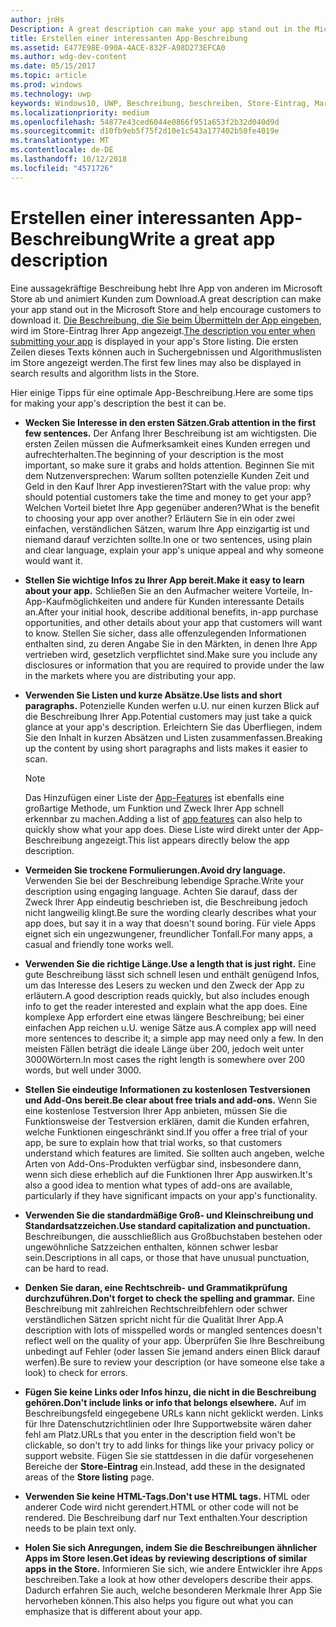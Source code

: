 ```yaml
---
author: jnHs
Description: A great description can make your app stand out in the Microsoft Store and help encourage customers to download it.
title: Erstellen einer interessanten App-Beschreibung
ms.assetid: E477E98E-090A-4ACE-832F-A98D273EFCA0
ms.author: wdg-dev-content
ms.date: 05/15/2017
ms.topic: article
ms.prod: windows
ms.technology: uwp
keywords: Windows10, UWP, Beschreibung, beschreiben, Store-Eintrag, Marketing
ms.localizationpriority: medium
ms.openlocfilehash: 54877e43ced6044e0866f951a653f2b32d040d9d
ms.sourcegitcommit: d10fb9eb5f75f2d10e1c543a177402b50fe4019e
ms.translationtype: MT
ms.contentlocale: de-DE
ms.lasthandoff: 10/12/2018
ms.locfileid: "4571726"
---
```

# <a name="write-a-great-app-description"></a><span data-ttu-id="1810d-103">Erstellen einer interessanten App-Beschreibung</span><span class="sxs-lookup"><span data-stu-id="1810d-103">Write a great app description</span></span>


<span data-ttu-id="1810d-104">Eine aussagekräftige Beschreibung hebt Ihre App von anderen im Microsoft Store ab und animiert Kunden zum Download.</span><span class="sxs-lookup"><span data-stu-id="1810d-104">A great description can make your app stand out in the Microsoft Store and help encourage customers to download it.</span></span> <span data-ttu-id="1810d-105">[Die Beschreibung, die Sie beim Übermitteln der App eingeben](create-app-store-listings.md#description), wird im Store-Eintrag Ihrer App angezeigt.</span><span class="sxs-lookup"><span data-stu-id="1810d-105">[The description you enter when submitting your app](create-app-store-listings.md#description) is displayed in your app's Store listing.</span></span> <span data-ttu-id="1810d-106">Die ersten Zeilen dieses Texts können auch in Suchergebnissen und Algorithmuslisten im Store angezeigt werden.</span><span class="sxs-lookup"><span data-stu-id="1810d-106">The first few lines may also be displayed in search results and algorithm lists in the Store.</span></span>


<span data-ttu-id="1810d-107">Hier einige Tipps für eine optimale App-Beschreibung.</span><span class="sxs-lookup"><span data-stu-id="1810d-107">Here are some tips for making your app's description the best it can be.</span></span>

-   **<span data-ttu-id="1810d-108">Wecken Sie Interesse in den ersten Sätzen.</span><span class="sxs-lookup"><span data-stu-id="1810d-108">Grab attention in the first few sentences.</span></span>** <span data-ttu-id="1810d-109">Der Anfang Ihrer Beschreibung ist am wichtigsten. Die ersten Zeilen müssen die Aufmerksamkeit eines Kunden erregen und aufrechterhalten.</span><span class="sxs-lookup"><span data-stu-id="1810d-109">The beginning of your description is the most important, so make sure it grabs and holds attention.</span></span> <span data-ttu-id="1810d-110">Beginnen Sie mit dem Nutzenversprechen: Warum sollten potenzielle Kunden Zeit und Geld in den Kauf Ihrer App investieren?</span><span class="sxs-lookup"><span data-stu-id="1810d-110">Start with the value prop: why should potential customers take the time and money to get your app?</span></span> <span data-ttu-id="1810d-111">Welchen Vorteil bietet Ihre App gegenüber anderen?</span><span class="sxs-lookup"><span data-stu-id="1810d-111">What is the benefit to choosing your app over another?</span></span> <span data-ttu-id="1810d-112">Erläutern Sie in ein oder zwei einfachen, verständlichen Sätzen, warum Ihre App einzigartig ist und niemand darauf verzichten sollte.</span><span class="sxs-lookup"><span data-stu-id="1810d-112">In one or two sentences, using plain and clear language, explain your app's unique appeal and why someone would want it.</span></span>
-   **<span data-ttu-id="1810d-113">Stellen Sie wichtige Infos zu Ihrer App bereit.</span><span class="sxs-lookup"><span data-stu-id="1810d-113">Make it easy to learn about your app.</span></span>** <span data-ttu-id="1810d-114">Schließen Sie an den Aufmacher weitere Vorteile, In-App-Kaufmöglichkeiten und andere für Kunden interessante Details an.</span><span class="sxs-lookup"><span data-stu-id="1810d-114">After your initial hook, describe additional benefits, in-app purchase opportunities, and other details about your app that customers will want to know.</span></span> <span data-ttu-id="1810d-115">Stellen Sie sicher, dass alle offenzulegenden Informationen enthalten sind, zu deren Angabe Sie in den Märkten, in denen Ihre App vertrieben wird, gesetzlich verpflichtet sind.</span><span class="sxs-lookup"><span data-stu-id="1810d-115">Make sure you include any disclosures or information that you are required to provide under the law in the markets where you are distributing your app.</span></span>
-   **<span data-ttu-id="1810d-116">Verwenden Sie Listen und kurze Absätze.</span><span class="sxs-lookup"><span data-stu-id="1810d-116">Use lists and short paragraphs.</span></span>** <span data-ttu-id="1810d-117">Potenzielle Kunden werfen u.U. nur einen kurzen Blick auf die Beschreibung Ihrer App.</span><span class="sxs-lookup"><span data-stu-id="1810d-117">Potential customers may just take a quick glance at your app's description.</span></span> <span data-ttu-id="1810d-118">Erleichtern Sie das Überfliegen, indem Sie den Inhalt in kurzen Absätzen und Listen zusammenfassen.</span><span class="sxs-lookup"><span data-stu-id="1810d-118">Breaking up the content by using short paragraphs and lists makes it easier to scan.</span></span>

    > [!NOTE]
    > <span data-ttu-id="1810d-119">Das Hinzufügen einer Liste der [App-Features](create-app-store-listings.md#app-features) ist ebenfalls eine großartige Methode, um Funktion und Zweck Ihrer App schnell erkennbar zu machen.</span><span class="sxs-lookup"><span data-stu-id="1810d-119">Adding a list of [app features](create-app-store-listings.md#app-features) can also help to quickly show what your app does.</span></span> <span data-ttu-id="1810d-120">Diese Liste wird direkt unter der App-Beschreibung angezeigt.</span><span class="sxs-lookup"><span data-stu-id="1810d-120">This list appears directly below the app description.</span></span>

-   **<span data-ttu-id="1810d-121">Vermeiden Sie trockene Formulierungen.</span><span class="sxs-lookup"><span data-stu-id="1810d-121">Avoid dry language.</span></span>** <span data-ttu-id="1810d-122">Verwenden Sie bei der Beschreibung lebendige Sprache.</span><span class="sxs-lookup"><span data-stu-id="1810d-122">Write your description using engaging language.</span></span> <span data-ttu-id="1810d-123">Achten Sie darauf, dass der Zweck Ihrer App eindeutig beschrieben ist, die Beschreibung jedoch nicht langweilig klingt.</span><span class="sxs-lookup"><span data-stu-id="1810d-123">Be sure the wording clearly describes what your app does, but say it in a way that doesn't sound boring.</span></span> <span data-ttu-id="1810d-124">Für viele Apps eignet sich ein ungezwungener, freundlicher Tonfall.</span><span class="sxs-lookup"><span data-stu-id="1810d-124">For many apps, a casual and friendly tone works well.</span></span>
-   **<span data-ttu-id="1810d-125">Verwenden Sie die richtige Länge.</span><span class="sxs-lookup"><span data-stu-id="1810d-125">Use a length that is just right.</span></span>** <span data-ttu-id="1810d-126">Eine gute Beschreibung lässt sich schnell lesen und enthält genügend Infos, um das Interesse des Lesers zu wecken und den Zweck der App zu erläutern.</span><span class="sxs-lookup"><span data-stu-id="1810d-126">A good description reads quickly, but also includes enough info to get the reader interested and explain what the app does.</span></span> <span data-ttu-id="1810d-127">Eine komplexe App erfordert eine etwas längere Beschreibung; bei einer einfachen App reichen u.U. wenige Sätze aus.</span><span class="sxs-lookup"><span data-stu-id="1810d-127">A complex app will need more sentences to describe it; a simple app may need only a few.</span></span> <span data-ttu-id="1810d-128">In den meisten Fällen beträgt die ideale Länge über 200, jedoch weit unter 3000Wörtern.</span><span class="sxs-lookup"><span data-stu-id="1810d-128">In most cases the right length is somewhere over 200 words, but well under 3000.</span></span>
-   **<span data-ttu-id="1810d-129">Stellen Sie eindeutige Informationen zu kostenlosen Testversionen und Add-Ons bereit.</span><span class="sxs-lookup"><span data-stu-id="1810d-129">Be clear about free trials and add-ons.</span></span>** <span data-ttu-id="1810d-130">Wenn Sie eine kostenlose Testversion Ihrer App anbieten, müssen Sie die Funktionsweise der Testversion erklären, damit die Kunden erfahren, welche Funktionen eingeschränkt sind.</span><span class="sxs-lookup"><span data-stu-id="1810d-130">If you offer a free trial of your app, be sure to explain how that trial works, so that customers understand which features are limited.</span></span> <span data-ttu-id="1810d-131">Sie sollten auch angeben, welche Arten von Add-Ons-Produkten verfügbar sind, insbesondere dann, wenn sich diese erheblich auf die Funktionen Ihrer App auswirken.</span><span class="sxs-lookup"><span data-stu-id="1810d-131">It's also a good idea to mention what types of add-ons are available, particularly if they have significant impacts on your app's functionality.</span></span>
-   **<span data-ttu-id="1810d-132">Verwenden Sie die standardmäßige Groß- und Kleinschreibung und Standardsatzzeichen.</span><span class="sxs-lookup"><span data-stu-id="1810d-132">Use standard capitalization and punctuation.</span></span>** <span data-ttu-id="1810d-133">Beschreibungen, die ausschließlich aus Großbuchstaben bestehen oder ungewöhnliche Satzzeichen enthalten, können schwer lesbar sein.</span><span class="sxs-lookup"><span data-stu-id="1810d-133">Descriptions in all caps, or those that have unusual punctuation, can be hard to read.</span></span>
-   **<span data-ttu-id="1810d-134">Denken Sie daran, eine Rechtschreib- und Grammatikprüfung durchzuführen.</span><span class="sxs-lookup"><span data-stu-id="1810d-134">Don't forget to check the spelling and grammar.</span></span>** <span data-ttu-id="1810d-135">Eine Beschreibung mit zahlreichen Rechtschreibfehlern oder schwer verständlichen Sätzen spricht nicht für die Qualität Ihrer App.</span><span class="sxs-lookup"><span data-stu-id="1810d-135">A description with lots of misspelled words or mangled sentences doesn't reflect well on the quality of your app.</span></span> <span data-ttu-id="1810d-136">Überprüfen Sie Ihre Beschreibung unbedingt auf Fehler (oder lassen Sie jemand anders einen Blick darauf werfen).</span><span class="sxs-lookup"><span data-stu-id="1810d-136">Be sure to review your description (or have someone else take a look) to check for errors.</span></span>
-   **<span data-ttu-id="1810d-137">Fügen Sie keine Links oder Infos hinzu, die nicht in die Beschreibung gehören.</span><span class="sxs-lookup"><span data-stu-id="1810d-137">Don't include links or info that belongs elsewhere.</span></span>** <span data-ttu-id="1810d-138">Auf im Beschreibungsfeld eingegebene URLs kann nicht geklickt werden. Links für Ihre Datenschutzrichtlinien oder Ihre Supportwebsite wären daher fehl am Platz.</span><span class="sxs-lookup"><span data-stu-id="1810d-138">URLs that you enter in the description field won't be clickable, so don't try to add links for things like your privacy policy or support website.</span></span> <span data-ttu-id="1810d-139">Fügen Sie sie stattdessen in die dafür vorgesehenen Bereiche der **Store-Eintrag** ein.</span><span class="sxs-lookup"><span data-stu-id="1810d-139">Instead, add these in the designated areas of the **Store listing** page.</span></span>
-   **<span data-ttu-id="1810d-140">Verwenden Sie keine HTML-Tags.</span><span class="sxs-lookup"><span data-stu-id="1810d-140">Don't use HTML tags.</span></span>** <span data-ttu-id="1810d-141">HTML oder anderer Code wird nicht gerendert.</span><span class="sxs-lookup"><span data-stu-id="1810d-141">HTML or other code will not be rendered.</span></span> <span data-ttu-id="1810d-142">Die Beschreibung darf nur Text enthalten.</span><span class="sxs-lookup"><span data-stu-id="1810d-142">Your description needs to be plain text only.</span></span>
-   **<span data-ttu-id="1810d-143">Holen Sie sich Anregungen, indem Sie die Beschreibungen ähnlicher Apps im Store lesen.</span><span class="sxs-lookup"><span data-stu-id="1810d-143">Get ideas by reviewing descriptions of similar apps in the Store.</span></span>** <span data-ttu-id="1810d-144">Informieren Sie sich, wie andere Entwickler ihre Apps beschreiben.</span><span class="sxs-lookup"><span data-stu-id="1810d-144">Take a look at how other developers describe their apps.</span></span> <span data-ttu-id="1810d-145">Dadurch erfahren Sie auch, welche besonderen Merkmale Ihrer App Sie hervorheben können.</span><span class="sxs-lookup"><span data-stu-id="1810d-145">This also helps you figure out what you can emphasize that is different about your app.</span></span>

 

 




